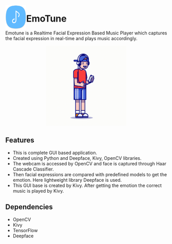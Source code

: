 <p>
<img align='left' height='75px' width='65px' src = 'https://raw.githubusercontent.com/spandanhalder/media-assets/master/EmoTune/banner/logo.png'/>

# EmoTune

Emotune is a 
Realtime Facial Expression Based Music Player which captures the facial expression in real-time and plays music accordingly.
</p>
<p align="center">
<img height='250px' width='250px' src = 'https://raw.githubusercontent.com/spandanhalder/media-assets/master/EmoTune/banner/banner.gif'>
</p>

## Features
-	This is complete GUI based application.
-	Created using Python and Deepface, Kivy, OpenCV libraries.
-	The webcam is accessed by OpenCV and face is captured through Haar Cascade Classifier.
-	Then facial expressions are compared with predefined models to get the emotion. Here lightweight library Deepface is used.
-	This GUI base is created by Kivy. After getting the emotion the correct music is played by Kivy.

## Dependencies
- OpenCV
- Kivy
- TensorFlow
- Deepface
